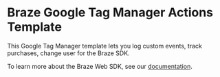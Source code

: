 # Braze Google Tag Manager Actions Template

This Google Tag Manager template lets you log custom events, track purchases, change user for the Braze SDK.

To learn more about the Braze Web SDK, see our [documentation](https://www.braze.com/docs/developer_guide/platform_integration_guides/web/initial_sdk_setup/).
